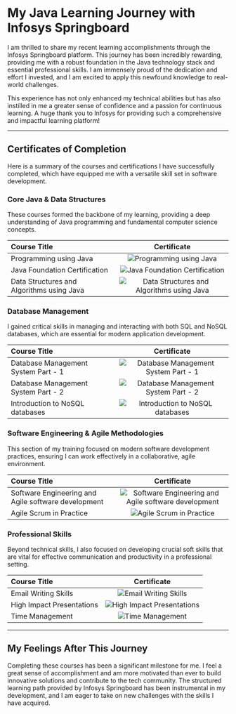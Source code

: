 # My Java Learning Journey with Infosys Springboard

I am thrilled to share my recent learning accomplishments through the Infosys Springboard platform. This journey has been incredibly rewarding, providing me with a robust foundation in the Java technology stack and essential professional skills. I am immensely proud of the dedication and effort I invested, and I am excited to apply this newfound knowledge to real-world challenges.

This experience has not only enhanced my technical abilities but has also instilled in me a greater sense of confidence and a passion for continuous learning. A huge thank you to Infosys for providing such a comprehensive and impactful learning platform!

---

## Certificates of Completion

Here is a summary of the courses and certifications I have successfully completed, which have equipped me with a versatile skill set in software development.

### Core Java & Data Structures

These courses formed the backbone of my learning, providing a deep understanding of Java programming and fundamental computer science concepts.




| Course Title | Certificate |
| :--- | :---: |
| Programming using Java | ![Programming using Java](https://private-us-east-1.manuscdn.com/sessionFile/iTTC69E3qpFgZHruM0aij9/sandbox/IzufKYex1UhHNOqsCI9rBH-images_1753981594300_na1fn_L2hvbWUvdWJ1bnR1L1Byb2dyYW1taW5ndXNpbmdKYXZhLTE.png?Policy=eyJTdGF0ZW1lbnQiOlt7IlJlc291cmNlIjoiaHR0cHM6Ly9wcml2YXRlLXVzLWVhc3QtMS5tYW51c2Nkbi5jb20vc2Vzc2lvbkZpbGUvaVRUQzY5RTNxcEZnWkhydU0wYWlqOS9zYW5kYm94L0l6dWZLWWV4MVVoSE5PcXNDSTlyQkgtaW1hZ2VzXzE3NTM5ODE1OTQzMDBfbmExZm5fTDJodmJXVXZkV0oxYm5SMUwxQnliMmR5WVcxdGFXNW5kWE5wYm1kS1lYWmhMVEUucG5nIiwiQ29uZGl0aW9uIjp7IkRhdGVMZXNzVGhhbiI6eyJBV1M6RXBvY2hUaW1lIjoxNzk4NzYxNjAwfX19XX0_&Key-Pair-Id=K2HSFNDJXOU9YS&Signature=QsmEnMHaSgs9qxa5XPsw6305AuU9TMJuakB0u76ZxV9nmu9-waJylM1gPS4GYWb~kxwUNO49LBDfKzOCMFBNrlL~opsmpoxz8p3J8B5PT1VETjtFk2jnzdwtbMBD9ryQE~5bnmnwxFs9djFbgagHGvdoMAWW-NfQ0bN4e8S68sMed6BAffCKFcGp6gWJjZGsmVW2T-Ort2yJr16J7jiOIy-TRdt1pjNl8Stoul2hCHKO~kTskrLjdWy84ymZs30O2SU8Q2-o77pbnBg57Pns4m~WbUmlfaF-1hpVbnAGwZDSWCZ8gdxJkimBpIlhrGg5idhBBl8IZUXD1qbv3k-IsA__) |
| Java Foundation Certification | ![Java Foundation Certification](https://private-us-east-1.manuscdn.com/sessionFile/iTTC69E3qpFgZHruM0aij9/sandbox/IzufKYex1UhHNOqsCI9rBH-images_1753981594300_na1fn_L2hvbWUvdWJ1bnR1L0phdmFGb3VuZGF0aW9uQ2VydGlmaWNhdGlvbi0x.png?Policy=eyJTdGF0ZW1lbnQiOlt7IlJlc291cmNlIjoiaHR0cHM6Ly9wcml2YXRlLXVzLWVhc3QtMS5tYW51c2Nkbi5jb20vc2Vzc2lvbkZpbGUvaVRUQzY5RTNxcEZnWkhydU0wYWlqOS9zYW5kYm94L0l6dWZLWWV4MVVoSE5PcXNDSTlyQkgtaW1hZ2VzXzE3NTM5ODE1OTQzMDBfbmExZm5fTDJodmJXVXZkV0oxYm5SMUwwcGhkbUZHYjNWdVpHRjBhVzl1UTJWeWRHbG1hV05oZEdsdmJpMHgucG5nIiwiQ29uZGl0aW9uIjp7IkRhdGVMZXNzVGhhbiI6eyJBV1M6RXBvY2hUaW1lIjoxNzk4NzYxNjAwfX19XX0_&Key-Pair-Id=K2HSFNDJXOU9YS&Signature=chD6OndhXf1P2W-uXyfeLcMMgDu0-7Ufd-zAgmmPa3CZ8qNYrrmsO3FRIz--UZE6zX9wmry4PltmqsvUVYQjDXlFvRWYDSENduB~ySwVeeSn9BcUc9qSY3H6g8TGcGeWv5vDYEvTs2vRA2dLwHVrjdA6yndHxBZf2v8H3ZGh6OX0R0LfiY-f3ZnH4Yj8dScA8dSxngrVaItYHydd8klzNdr7ZEwMzMIwcHfE4-VtWJgzf25nghiBvBuom0ZNUVTOmGU3V2RCRR9QuBuSND52RfxKxGtmStJ5h7dnqMaJg55awbg7ZGcK62zBdn~NnJ1obOGsY8qOAUObzRMj2CGhjQ__) |
| Data Structures and Algorithms using Java | ![Data Structures and Algorithms using Java](https://private-us-east-1.manuscdn.com/sessionFile/iTTC69E3qpFgZHruM0aij9/sandbox/IzufKYex1UhHNOqsCI9rBH-images_1753981594301_na1fn_L2hvbWUvdWJ1bnR1L0RhdGFTdHJ1Y3R1cmVzYW5kQWxnb3JpdGhtc3VzaW5nSmF2YS0x.png?Policy=eyJTdGF0ZW1lbnQiOlt7IlJlc291cmNlIjoiaHR0cHM6Ly9wcml2YXRlLXVzLWVhc3QtMS5tYW51c2Nkbi5jb20vc2Vzc2lvbkZpbGUvaVRUQzY5RTNxcEZnWkhydU0wYWlqOS9zYW5kYm94L0l6dWZLWWV4MVVoSE5PcXNDSTlyQkgtaW1hZ2VzXzE3NTM5ODE1OTQzMDFfbmExZm5fTDJodmJXVXZkV0oxYm5SMUwwUmhkR0ZUZEhKMVkzUjFjbVZ6WVc1a1FXeG5iM0pwZEdodGMzVnphVzVuU21GMllTMHgucG5nIiwiQ29uZGl0aW9uIjp7IkRhdGVMZXNzVGhhbiI6eyJBV1M6RXBvY2hUaW1lIjoxNzk4NzYxNjAwfX19XX0_&Key-Pair-Id=K2HSFNDJXOU9YS&Signature=TaDc~YOEPtgc5wCcBil3JhLOjZRvS-oayIQAB18W-~SQNHd9eMnqYsSNjpmTfWLO~e4sKEwVsRtLX60X90nL9Y74oR53KEK9rLMkIDDUzftk8skVBkc1Utp1GecUFVghAHkUQfykT1cGGmMA0LTSSs2Xmjy5VhA18IFRUL0uAr4biq~lwE0433PyjOJzHVUrZODUQBtouCMxFuoJHIL5ivRDpOru90ygrXdSNJ8SxRQFoixp~8COBkAK8Qbrq7~lfEbsf5UT0PxZuMG8xNUwlK5iOg1sKtPybVkimhoyVpJLlfIa7hre6k2HpVf5AsbD9Wdj0qDRF4Rvl8p1jFkhJA__) |

### Database Management

I gained critical skills in managing and interacting with both SQL and NoSQL databases, which are essential for modern application development.




| Course Title | Certificate |
| :--- | :---: |
| Database Management System Part - 1 | ![Database Management System Part - 1](https://private-us-east-1.manuscdn.com/sessionFile/iTTC69E3qpFgZHruM0aij9/sandbox/IzufKYex1UhHNOqsCI9rBH-images_1753981594302_na1fn_L2hvbWUvdWJ1bnR1L0RhdGFiYXNlTWFuYWdlbWVudFN5c3RlbVBhcnQtMS0x.png?Policy=eyJTdGF0ZW1lbnQiOlt7IlJlc291cmNlIjoiaHR0cHM6Ly9wcml2YXRlLXVzLWVhc3QtMS5tYW51c2Nkbi5jb20vc2Vzc2lvbkZpbGUvaVRUQzY5RTNxcEZnWkhydU0wYWlqOS9zYW5kYm94L0l6dWZLWWV4MVVoSE5PcXNDSTlyQkgtaW1hZ2VzXzE3NTM5ODE1OTQzMDJfbmExZm5fTDJodmJXVXZkV0oxYm5SMUwwUmhkR0ZpWVhObFRXRnVZV2RsYldWdWRGTjVjM1JsYlZCaGNuUXRNUzB4LnBuZyIsIkNvbmRpdGlvbiI6eyJEYXRlTGVzc1RoYW4iOnsiQVdTOkVwb2NoVGltZSI6MTc5ODc2MTYwMH19fV19&Key-Pair-Id=K2HSFNDJXOU9YS&Signature=C0CRBtZk0gTK7iDcVwoEi~z2Um6y1VbcQYeDvUYsyCZeCNC8Yp7BWcCH9dE0ER5MZG3f8UA4zstsn94nzWK0XU2IfXZyJoobR8Iqh1EZcDEpfM2VbLLNCAutXGs2tFhxVKVCwAMTBn34Su6QRqV8w3O2OhBC--MBcOLpxGRgAI4f-FZNrh8JbzgE4tIIMv4F4PGnetf0pBL0sp1Pb166Eau9T29zE653zTSFgoBcB7rhP2tjfEk6EqWmJsjYpv9Hx85MF-50sGOKYi~Rdak7ac9ueDbUUdfx7Lt-Yh1uq63tCXJ8dOOT0pAOtYcDKG~Finjrw~rmyXWs2lFK2aB-Jw__) |
| Database Management System Part - 2 | ![Database Management System Part - 2](https://private-us-east-1.manuscdn.com/sessionFile/iTTC69E3qpFgZHruM0aij9/sandbox/IzufKYex1UhHNOqsCI9rBH-images_1753981594302_na1fn_L2hvbWUvdWJ1bnR1L0RhdGFiYXNlTWFuYWdlbWVudFN5c3RlbVBhcnQtMi0x.png?Policy=eyJTdGF0ZW1lbnQiOlt7IlJlc291cmNlIjoiaHR0cHM6Ly9wcml2YXRlLXVzLWVhc3QtMS5tYW51c2Nkbi5jb20vc2Vzc2lvbkZpbGUvaVRUQzY5RTNxcEZnWkhydU0wYWlqOS9zYW5kYm94L0l6dWZLWWV4MVVoSE5PcXNDSTlyQkgtaW1hZ2VzXzE3NTM5ODE1OTQzMDJfbmExZm5fTDJodmJXVXZkV0oxYm5SMUwwUmhkR0ZpWVhObFRXRnVZV2RsYldWdWRGTjVjM1JsYlZCaGNuUXRNaTB4LnBuZyIsIkNvbmRpdGlvbiI6eyJEYXRlTGVzc1RoYW4iOnsiQVdTOkVwb2NoVGltZSI6MTc5ODc2MTYwMH19fV19&Key-Pair-Id=K2HSFNDJXOU9YS&Signature=tlUdWMDXhYarDjkefVi~De-NrkZGpk8aEx6w0vbqrXod757Cxts4P4kQImKcKwGi3BJVx3ESaNne6Zqq9jXpFELu5nMoRuTD15kPzmY7QRnO7LZPZzx~TAQntbrQnVHAdWrIujMM~DHH3k-47DGM7P1yJOQUV6vAc3LEOqTmcIR-ZKy2R9O6pFoxT~UQaLzceJYmTUt6fnjMbhi3srk5VAchXc~trjzk0nD9SK9-vZ2DXR8HNaXTjEipQzxucDapCg0WfeyHEv9CRJyJrDH2rnFUIEx2D~TX-mQvlnQkbAiVeFD2XeobZsoMVujsqOHnq0JKfKiiezoQDTEXqgj-Ew__) |
| Introduction to NoSQL databases | ![Introduction to NoSQL databases](https://private-us-east-1.manuscdn.com/sessionFile/iTTC69E3qpFgZHruM0aij9/sandbox/IzufKYex1UhHNOqsCI9rBH-images_1753981594308_na1fn_L2hvbWUvdWJ1bnR1L0ludHJvZHVjdGlvbnRvTm9TUUxkYXRhYmFzZXMtMQ.png?Policy=eyJTdGF0ZW1lbnQiOlt7IlJlc291cmNlIjoiaHR0cHM6Ly9wcml2YXRlLXVzLWVhc3QtMS5tYW51c2Nkbi5jb20vc2Vzc2lvbkZpbGUvaVRUQzY5RTNxcEZnWkhydU0wYWlqOS9zYW5kYm94L0l6dWZLWWV4MVVoSE5PcXNDSTlyQkgtaW1hZ2VzXzE3NTM5ODE1OTQzMDhfbmExZm5fTDJodmJXVXZkV0oxYm5SMUwwbHVkSEp2WkhWamRHbHZiblJ2VG05VFVVeGtZWFJoWW1GelpYTXRNUS5wbmciLCJDb25kaXRpb24iOnsiRGF0ZUxlc3NUaGFuIjp7IkFXUzpFcG9jaFRpbWUiOjE3OTg3NjE2MDB9fX1dfQ__&Key-Pair-Id=K2HSFNDJXOU9YS&Signature=uGPSUhztfQyDIeU0D5OC8pSCOdvb0LyNiJJFgQ~B6JHf4IVkKHfFTixO9bGlJWMkeIPjWEPky3xRWLG5z2ECjKGOKsoSXnPpA0~49sL7u8oegBFszgzTXfwI0mHHH3XZREBeixmYUms2Sna6~XFs-OAQeJVImtxxLT21eIi6pFxS1jc2gap96xKTjg5i4iovUMCiRf9iqpdHAX8G7DxoOG4FKcin6AAOM8TfMvDzygVbsnk~hW2BmxVjkfrpML9ZfxH77XBrMVpp6qkuXqfmgtv4FHydl~1Qjo6wYhjhqwW7SzyGG3PTRZi9qOM01psHQ311pP0~WIj6LxXKSbqxgg__) |

### Software Engineering & Agile Methodologies

This section of my training focused on modern software development practices, ensuring I can work effectively in a collaborative, agile environment.




| Course Title | Certificate |
| :--- | :---: |
| Software Engineering and Agile software development | ![Software Engineering and Agile software development](https://private-us-east-1.manuscdn.com/sessionFile/iTTC69E3qpFgZHruM0aij9/sandbox/IzufKYex1UhHNOqsCI9rBH-images_1753981594309_na1fn_L2hvbWUvdWJ1bnR1L1NvZnR3YXJlRW5naW5lZXJpbmdhbmRBZ2lsZXNvZnR3YXJlZGV2ZWxvcG1lbnQtMQ.png?Policy=eyJTdGF0ZW1lbnQiOlt7IlJlc291cmNlIjoiaHR0cHM6Ly9wcml2YXRlLXVzLWVhc3QtMS5tYW51c2Nkbi5jb20vc2Vzc2lvbkZpbGUvaVRUQzY5RTNxcEZnWkhydU0wYWlqOS9zYW5kYm94L0l6dWZLWWV4MVVoSE5PcXNDSTlyQkgtaW1hZ2VzXzE3NTM5ODE1OTQzMDlfbmExZm5fTDJodmJXVXZkV0oxYm5SMUwxTnZablIzWVhKbFJXNW5hVzVsWlhKcGJtZGhibVJCWjJsc1pYTnZablIzWVhKbFpHVjJaV3h2Y0cxbGJuUXRNUS5wbmciLCJDb25kaXRpb24iOnsiRGF0ZUxlc3NUaGFuIjp7IkFXUzpFcG9jaFRpbWUiOjE3OTg3NjE2MDB9fX1dfQ__&Key-Pair-Id=K2HSFNDJXOU9YS&Signature=RZO0Gd7eCsr0tCy4y6GU--ERgfMoM6elPdSDbveiWnnoi3dUpggB1JVOE8Vb3Cdc0hrbOgVBBtOE0WbfIOvu946CfSDxv4yg5gDecW3Dat-v~G0fy2Vkd-GrOixJNLjJ2ViRiCtwQg~MqWk1f3QCecqNnXlie7UNYyLHCgMxNydvrbc7Zeq7y8yhpBqKn-0ewNiJ0405u9XeXbQAroobzbye-azhuzGDJDatOixJlrsA7Pndq3-clyipSFgA6TmpP9w4~KiKyNG7rMt7a8Ddahmg7XIBAYWYgVYNILetnSEt0MykAcmaIjyiGAbBvRxS2W18sKQmZMGq8Mu7ua~67g__) |
| Agile Scrum in Practice | ![Agile Scrum in Practice](https://private-us-east-1.manuscdn.com/sessionFile/iTTC69E3qpFgZHruM0aij9/sandbox/IzufKYex1UhHNOqsCI9rBH-images_1753981594309_na1fn_L2hvbWUvdWJ1bnR1L0FnaWxlU2NydW1pblByYWN0aWNlLTE.png?Policy=eyJTdGF0ZW1lbnQiOlt7IlJlc291cmNlIjoiaHR0cHM6Ly9wcml2YXRlLXVzLWVhc3QtMS5tYW51c2Nkbi5jb20vc2Vzc2lvbkZpbGUvaVRUQzY5RTNxcEZnWkhydU0wYWlqOS9zYW5kYm94L0l6dWZLWWV4MVVoSE5PcXNDSTlyQkgtaW1hZ2VzXzE3NTM5ODE1OTQzMDlfbmExZm5fTDJodmJXVXZkV0oxYm5SMUwwRm5hV3hsVTJOeWRXMXBibEJ5WVdOMGFXTmxMVEUucG5nIiwiQ29uZGl0aW9uIjp7IkRhdGVMZXNzVGhhbiI6eyJBV1M6RXBvY2hUaW1lIjoxNzk4NzYxNjAwfX19XX0_&Key-Pair-Id=K2HSFNDJXOU9YS&Signature=tsi9Mwn3CAGbBv0nzfAcdUESCtfx0bQSwT2eMeaG0t7rj8i9mVbyXp0aSXducUIMSfSEwZsOd1WlNf9Bh70FyVIFwb27gu33E6XucoSD8uRal-5UFQr3AQIAHqjJjkkpuWBfBBH0WIa19nuZTrcK6RVIFe~kCWRGmFjVHtk8hus2GjDIpy3pVRQEY68IOKUR7jzFwQxhB5bgNBIlGoFmO~6gKwiiM88XCzEOhe2RLmoyDG7I9PUommUZMUaS8si8tw6luJQAf9WuuI69PBiamNB0obrfK-wF8CNZ6r~EQuE-jTOStSvqYHjG1PBtKKXxWSYrWpkw2qdGZo9NOvpTUQ__) |

### Professional Skills

Beyond technical skills, I also focused on developing crucial soft skills that are vital for effective communication and productivity in a professional setting.




| Course Title | Certificate |
| :--- | :---: |
| Email Writing Skills | ![Email Writing Skills](https://private-us-east-1.manuscdn.com/sessionFile/iTTC69E3qpFgZHruM0aij9/sandbox/IzufKYex1UhHNOqsCI9rBH-images_1753981594309_na1fn_L2hvbWUvdWJ1bnR1L0VtYWlsV3JpdGluZ1NraWxscy0x.png?Policy=eyJTdGF0ZW1lbnQiOlt7IlJlc291cmNlIjoiaHR0cHM6Ly9wcml2YXRlLXVzLWVhc3QtMS5tYW51c2Nkbi5jb20vc2Vzc2lvbkZpbGUvaVRUQzY5RTNxcEZnWkhydU0wYWlqOS9zYW5kYm94L0l6dWZLWWV4MVVoSE5PcXNDSTlyQkgtaW1hZ2VzXzE3NTM5ODE1OTQzMDlfbmExZm5fTDJodmJXVXZkV0oxYm5SMUwwVnRZV2xzVjNKcGRHbHVaMU5yYVd4c2N5MHgucG5nIiwiQ29uZGl0aW9uIjp7IkRhdGVMZXNzVGhhbiI6eyJBV1M6RXBvY2hUaW1lIjoxNzk4NzYxNjAwfX19XX0_&Key-Pair-Id=K2HSFNDJXOU9YS&Signature=br6NugT4iy1DgyufoIHn54L2LybhOD27gVhNLplnHP1N5iui9XcaXgO1CciTCQ2Sk09iAP1cDNWsGf7KZg~Rqcgomjayp-lWLwiJDzrsTwc1z0opMF0OR3AG~Td7G-5BXykXiUMp1ILfrX~xoEqakg3sdoP83-NOfKmMr7gv2venjwEOdY~waclw2kVg5hlAytDxhKTzZwIAR0nvFipb8ZmEDRqnEQUKTb85klbweD7j~NXbgowHQn1a4UHlw8dxaKE8bgD-QL5w2Q8C4FFGFlOMfuQqSLK2mUyGwpqZUb2TsOpU1~CtijuOpQtPOHvcwML9~udPMlSwxIZfRvwinw__) |
| High Impact Presentations | ![High Impact Presentations](https://private-us-east-1.manuscdn.com/sessionFile/iTTC69E3qpFgZHruM0aij9/sandbox/IzufKYex1UhHNOqsCI9rBH-images_1753981594310_na1fn_L2hvbWUvdWJ1bnR1L0hpZ2hJbXBhY3RQcmVzZW50YXRpb25zLTE.png?Policy=eyJTdGF0ZW1lbnQiOlt7IlJlc291cmNlIjoiaHR0cHM6Ly9wcml2YXRlLXVzLWVhc3QtMS5tYW51c2Nkbi5jb20vc2Vzc2lvbkZpbGUvaVRUQzY5RTNxcEZnWkhydU0wYWlqOS9zYW5kYm94L0l6dWZLWWV4MVVoSE5PcXNDSTlyQkgtaW1hZ2VzXzE3NTM5ODE1OTQzMTBfbmExZm5fTDJodmJXVXZkV0oxYm5SMUwwaHBaMmhKYlhCaFkzUlFjbVZ6Wlc1MFlYUnBiMjV6TFRFLnBuZyIsIkNvbmRpdGlvbiI6eyJEYXRlTGVzc1RoYW4iOnsiQVdTOkVwb2NoVGltZSI6MTc5ODc2MTYwMH19fV19&Key-Pair-Id=K2HSFNDJXOU9YS&Signature=pogmdf0vx6jqjqsAJTOzUGgmGv0coD1bRC8KbPOShwRrql6QNVacwsyVv3IP9rCamJXGDgkAPeBOUSKxEOa3JcJaV4ruK5cUm6TBbmBuSxhk6t6lVEfpCrtS2mAFnwDZ6fVuyXv3tA4drVW4vSjPWRQxbWjx98X3aZxlLgYHcuEnuM1to-wDKnOmvxP83ud1ndHg5hPy~PFIuheLMUAPXUIwoMFRbND4kKVbIosvn18SJpC2QHE089ZbBFzgWSwn0Fd7cyHJKmq2FSxdFfmzp4r22ZAsp6d4pKkCrbp4p7OPxwkH-zAWb198IKEZ3mZFkeoAS~jossDf3wh94rbTpg__) |
| Time Management | ![Time Management](https://private-us-east-1.manuscdn.com/sessionFile/iTTC69E3qpFgZHruM0aij9/sandbox/IzufKYex1UhHNOqsCI9rBH-images_1753981594310_na1fn_L2hvbWUvdWJ1bnR1L1RpbWVNYW5hZ2VtZW50LTE.png?Policy=eyJTdGF0ZW1lbnQiOlt7IlJlc291cmNlIjoiaHR0cHM6Ly9wcml2YXRlLXVzLWVhc3QtMS5tYW51c2Nkbi5jb20vc2Vzc2lvbkZpbGUvaVRUQzY5RTNxcEZnWkhydU0wYWlqOS9zYW5kYm94L0l6dWZLWWV4MVVoSE5PcXNDSTlyQkgtaW1hZ2VzXzE3NTM5ODE1OTQzMTBfbmExZm5fTDJodmJXVXZkV0oxYm5SMUwxUnBiV1ZOWVc1aFoyVnRaVzUwTFRFLnBuZyIsIkNvbmRpdGlvbiI6eyJEYXRlTGVzc1RoYW4iOnsiQVdTOkVwb2NoVGltZSI6MTc5ODc2MTYwMH19fV19&Key-Pair-Id=K2HSFNDJXOU9YS&Signature=sr9UQ5z~mGm2XhLnXpVmn0eL0kLeCs-4DvpBWNZMaUaMBH1UQQ2WSbjisVBRrn7xO4S3sgmbpXZPz9h2eLHIS2Qo1dpNFzcPUjnVavUlqLMtZSDhIJKvQH4Pf6BCOb31myyzZp5pEJwyd8VVDhv3CNQXFvTxsJAtz1Kfhj8weU8FBJF4PeNAc8ssYABr6DZ6HBRiBD1EY6Tw4QYEHtKuOIiAyOt98RtDWwXty-PTyNiEKg3prrHlJbIR6eT4YLqwO5plHLgIGL0HwImZI1QCUnPYkTHRK5Lu5K8EjQ-pzBumpcTm7-Z9Jx-zO4A-9rwdoMimfnWpwxEkeD7BmOAcaA__) |

---

## My Feelings After This Journey

Completing these courses has been a significant milestone for me. I feel a great sense of accomplishment and am more motivated than ever to build innovative solutions and contribute to the tech community. The structured learning path provided by Infosys Springboard has been instrumental in my development, and I am eager to take on new challenges with the skills I have acquired.


